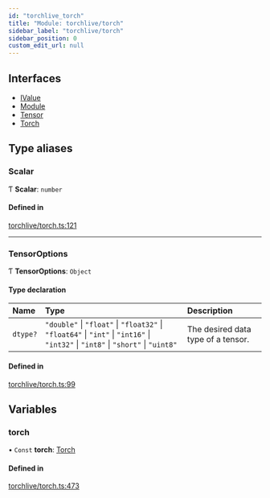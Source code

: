 ```yaml
---
id: "torchlive_torch"
title: "Module: torchlive/torch"
sidebar_label: "torchlive/torch"
sidebar_position: 0
custom_edit_url: null
---
```


## Interfaces

- [IValue](../interfaces/torchlive_torch.ivalue.md)
- [Module](../interfaces/torchlive_torch.module.md)
- [Tensor](../interfaces/torchlive_torch.tensor.md)
- [Torch](../interfaces/torchlive_torch.torch.md)

## Type aliases

### Scalar

Ƭ **Scalar**: `number`

#### Defined in

[torchlive/torch.ts:121](https://github.com/pytorch/live/blob/169dbb4/react-native-pytorch-core/src/torchlive/torch.ts#L121)

___

### TensorOptions

Ƭ **TensorOptions**: `Object`

#### Type declaration

| Name | Type | Description |
| :------ | :------ | :------ |
| `dtype?` | ``"double"`` \| ``"float"`` \| ``"float32"`` \| ``"float64"`` \| ``"int"`` \| ``"int16"`` \| ``"int32"`` \| ``"int8"`` \| ``"short"`` \| ``"uint8"`` | The desired data type of a tensor. |

#### Defined in

[torchlive/torch.ts:99](https://github.com/pytorch/live/blob/169dbb4/react-native-pytorch-core/src/torchlive/torch.ts#L99)

## Variables

### torch

• `Const` **torch**: [Torch](../interfaces/torchlive_torch.torch.md)

#### Defined in

[torchlive/torch.ts:473](https://github.com/pytorch/live/blob/169dbb4/react-native-pytorch-core/src/torchlive/torch.ts#L473)
